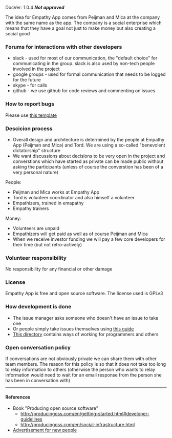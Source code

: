 DocVer: 1.0.4
***Not approved***


The idea for Empathy App comes from Peijman and Mica at the company with the same name as the app. The company is a social enterprise which means that they have a goal not just to make money but also creating a social good


### Forums for interactions with other developers

* slack - used for most of our communication, the "default choice" for communicating in the group. slack is also used by non-tech people involved in the project
* google groups - used for formal communication that needs to be logged for the future
* skype - for calls
* github - we use github for code reviews and commenting on issues


### How to report bugs

Please use [this template](../ways-of-working/templates/bug-report.md)


### Descicion process

* Overall design and architecture is determined by the people at Empathy App (Peijman and Mica) and Tord. We are using a so-called "benevolent dictatorship" structure
* We want discussions about decisions to be very open in the project and converstions which have started as private can be made public without asking the participants (unless of course the converstion has been of a very personal nature)

People:
* Peijman and Mica works at Empathy App
* Tord is volunteer coordinator and also himself a volunteer
* Empathizers, trained in emapathy
* Empathy trainers

Money:
* Volunteers are unpaid
* Empathizers will get paid as well as of course Peijman and Mica
* When we receive investor funding we will pay a few core developers for their time (but not retro-actively)


### Volunteer responsibility

No responsibility for any financial or other damage


### License

Empathy App is free and open source software. The license used is GPLv3


### How development is done

* The issue manager asks someone who doesn't have an issue to take one
* Or people simply take issues themselves using [this guide](../ways-of-working/howto/finding-an-issue-to-work-on.md)
* [This directory](../ways-of-working) contains ways of working for programmers and others


### Open conversation policy

If conversations are not obviously private we can share them with other team members. The reason for this policy is so that it does not take too long to relay information to others (otherwise the person who wants to relay information would need to wait for an email response from the person she has been in conversation with)


***

#### References
* Book "Producing open source software"
  * http://producingoss.com/en/getting-started.html#developer-guidelines
  * http://producingoss.com/en/social-infrastructure.html
* [Advertisement for new people](../misc/advertisement-for-devs.md)
